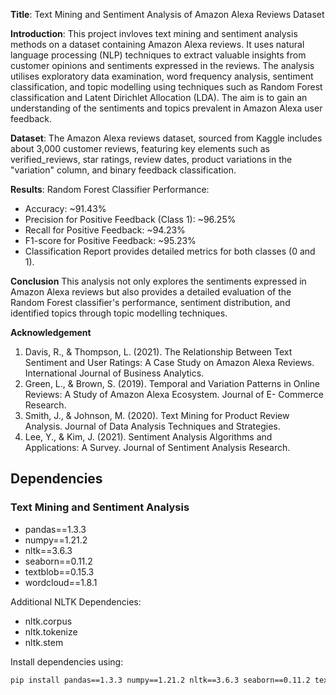 **Title**: Text Mining and Sentiment Analysis of Amazon Alexa Reviews Dataset

**Introduction**:
This project invloves text mining and sentiment analysis methods on a dataset containing Amazon Alexa reviews. It uses natural language processing (NLP) techniques to extract valuable insights from customer opinions and sentiments expressed in the reviews.
The analysis utilises exploratory data examination, word frequency analysis, sentiment classification, and topic modelling using techniques such as Random Forest classification and Latent Dirichlet Allocation (LDA). 
The aim is to gain an understanding of the sentiments and topics prevalent in Amazon Alexa user feedback.

**Dataset**:
The Amazon Alexa reviews dataset, sourced from Kaggle includes about 3,000 customer reviews, featuring key elements such as verified_reviews, star ratings, review dates, product variations in the "variation" column, and binary feedback classification.

**Results**:
Random Forest Classifier Performance:
+ Accuracy: ~91.43%
+ Precision for Positive Feedback (Class 1): ~96.25%
+ Recall for Positive Feedback: ~94.23%
+ F1-score for Positive Feedback: ~95.23%
+ Classification Report provides detailed metrics for both classes (0 and 1).
      
**Conclusion**
This analysis not only explores the sentiments expressed in Amazon Alexa reviews but also provides a detailed evaluation of the Random Forest classifier's performance, sentiment distribution, and identified topics through topic modelling techniques.

**Acknowledgement**

1. Davis, R., & Thompson, L. (2021). The Relationship Between Text Sentiment and User Ratings: A Case Study on Amazon Alexa Reviews. International Journal of Business Analytics.
2. Green, L., & Brown, S. (2019). Temporal and Variation Patterns in Online Reviews: A Study of Amazon Alexa Ecosystem. Journal of E- Commerce Research.
3. Smith, J., & Johnson, M. (2020). Text Mining for Product Review Analysis. Journal of Data Analysis Techniques and Strategies.
4. Lee, Y., & Kim, J. (2021). Sentiment Analysis Algorithms and Applications: A Survey. Journal of Sentiment Analysis Research.

## Dependencies

### Text Mining and Sentiment Analysis
- pandas==1.3.3
- numpy==1.21.2
- nltk==3.6.3
- seaborn==0.11.2
- textblob==0.15.3
- wordcloud==1.8.1

Additional NLTK Dependencies:
- nltk.corpus
- nltk.tokenize
- nltk.stem

Install dependencies using:

```bash
pip install pandas==1.3.3 numpy==1.21.2 nltk==3.6.3 seaborn==0.11.2 textblob==0.15.3 wordcloud==1.8.1

